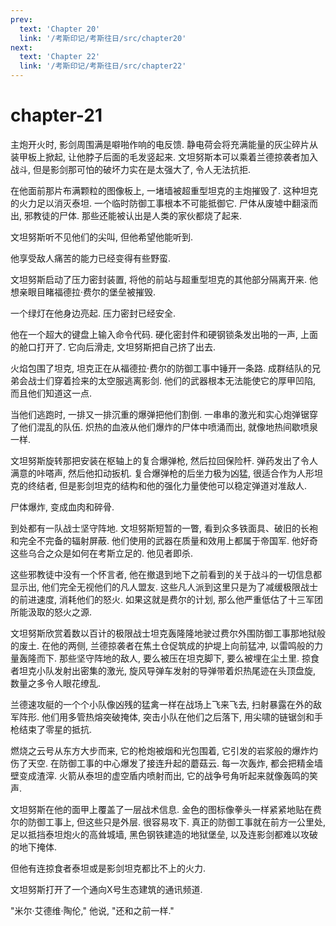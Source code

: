 ```yaml
---
prev:
  text: 'Chapter 20'
  link: '/考斯印记/考斯往日/src/chapter20'
next:
  text: 'Chapter 22'
  link: '/考斯印记/考斯往日/src/chapter22'
---
```


# chapter-21

主炮开火时, 影剑周围满是噼啪作响的电反馈. 静电荷会将充满能量的灰尘碎片从装甲板上掀起, 让他脖子后面的毛发竖起来. 文坦努斯本可以乘着兰德掠袭者加入战斗, 但是影剑那可怕的破坏力实在是太强大了, 令人无法抗拒.

在他面前那片布满颗粒的图像板上, 一堵墙被超重型坦克的主炮摧毁了. 这种坦克的火力足以消灭泰坦. 一个临时防御工事根本不可能抵御它. 尸体从废墟中翻滚而出, 邪教徒的尸体. 那些还能被认出是人类的家伙都烧了起来.

文坦努斯听不见他们的尖叫, 但他希望他能听到.

他享受敌人痛苦的能力已经变得有些野蛮.

文坦努斯启动了压力密封装置, 将他的前站与超重型坦克的其他部分隔离开来. 他想亲眼目睹福德拉·费尔的堡垒被摧毁.

一个绿灯在他身边亮起. 压力密封已经安全.

他在一个超大的键盘上输入命令代码. 硬化密封件和硬钢锁条发出啪的一声, 上面的舱口打开了. 它向后滑走, 文坦努斯把自己挤了出去.

火焰包围了坦克, 坦克正在从福德拉·费尔的防御工事中锤开一条路. 成群结队的兄弟会战士们穿着捡来的太空服逃离影剑. 他们的武器根本无法能使它的厚甲凹陷, 而且他们知道这一点.

当他们逃跑时, 一排又一排沉重的爆弹把他们割倒. 一串串的激光和实心炮弹锯穿了他们混乱的队伍. 炽热的血液从他们爆炸的尸体中喷涌而出, 就像地热间歇喷泉一样.

文坦努斯旋转那把安装在枢轴上的复合爆弹枪, 然后拉回保险杆. 弹药发出了令人满意的咔嗒声, 然后他扣动扳机. 复合爆弹枪的后坐力极为凶猛, 很适合作为人形坦克的终结者, 但是影剑坦克的结构和他的强化力量使他可以稳定弹道对准敌人.

尸体爆炸, 变成血肉和碎骨.

到处都有一队战士坚守阵地. 文坦努斯短暂的一瞥, 看到众多铁面具、破旧的长袍和完全不完备的辐射屏蔽. 他们使用的武器在质量和效用上都属于帝国军. 他好奇这些乌合之众是如何在考斯立足的. 他见者即杀.

这些邪教徒中没有一个怀言者, 他在撤退到地下之前看到的关于战斗的一切信息都显示出, 他们完全无视他们的凡人盟友. 这些凡人派到这里只是为了减缓极限战士的前进速度, 消耗他们的怒火. 如果这就是费尔的计划, 那么他严重低估了十三军团所能汲取的怒火之源.

文坦努斯欣赏着数以百计的极限战士坦克轰隆隆地驶过费尔外围防御工事那地狱般的废土. 在他的两侧, 兰德掠袭者在焦土仓促筑成的护堤上向前猛冲, 以雷鸣般的力量轰隆而下. 那些坚守阵地的敌人, 要么被压在坦克脚下, 要么被埋在尘土里. 掠食者坦克小队发射出密集的激光, 旋风导弹车发射的导弹带着炽热尾迹在头顶盘旋, 数量之多令人眼花缭乱.

兰德速攻艇的一个个小队像凶残的猛禽一样在战场上飞来飞去, 扫射暴露在外的敌军阵形. 他们用多管热熔突破掩体, 突击小队在他们之后落下, 用尖啸的链锯剑和手枪结束了零星的抵抗.

燃烧之云号从东方大步而来, 它的枪炮被烟和光包围着, 它引发的岩浆般的爆炸灼伤了天空. 在防御工事的中心爆发了接连升起的蘑菇云. 每一次轰炸, 都会把精金墙壁变成渣滓. 火箭从泰坦的虚空盾内喷射而出, 它的战争号角听起来就像轰鸣的笑声.

文坦努斯在他的面甲上覆盖了一层战术信息. 金色的图标像拳头一样紧紧地贴在费尔的防御工事上, 但这些只是外层. 很容易攻下. 真正的防御工事就在前方一公里处, 足以抵挡泰坦炮火的高耸城墙, 黑色钢铁建造的地狱堡垒, 以及连影剑都难以攻破的地下掩体.

但他有连掠食者泰坦或是影剑坦克都比不上的火力.

文坦努斯打开了一个通向X号生态建筑的通讯频道.

"米尔·艾德维·陶伦," 他说, "还和之前一样."
